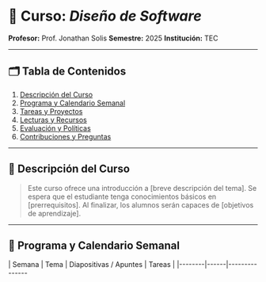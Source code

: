 # 📘 Curso: *Diseño de Software*

**Profesor:** Prof. Jonathan Solis
**Semestre:** 2025
**Institución:** TEC

---

## 🗂️ Tabla de Contenidos

1. [Descripción del Curso](#descripción-del-curso)
2. [Programa y Calendario Semanal](#programa-y-calendario-semanal)
3. [Tareas y Proyectos](#tareas-y-proyectos)
4. [Lecturas y Recursos](#lecturas-y-recursos)
5. [Evaluación y Políticas](#evaluación-y-políticas)
6. [Contribuciones y Preguntas](#contribuciones-y-preguntas)

---

## 📖 Descripción del Curso

> Este curso ofrece una introducción a \[breve descripción del tema].
> Se espera que el estudiante tenga conocimientos básicos en \[prerrequisitos].
> Al finalizar, los alumnos serán capaces de \[objetivos de aprendizaje].

---

## 📅 Programa y Calendario Semanal

\| Semana | Tema | Diapositivas / Apuntes | Tareas |
\|--------|------|---------------

